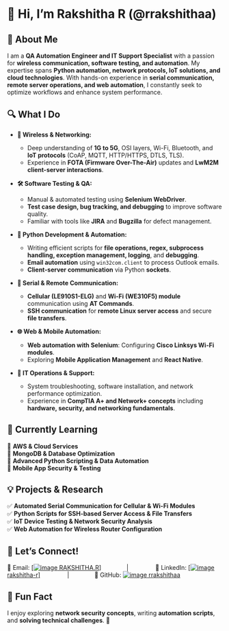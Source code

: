 # 👋 Hi, I’m Rakshitha R (@rrakshithaa)  

## 🚀 About Me  
I am a **QA Automation Engineer and IT Support Specialist** with a passion for **wireless communication, software testing, and automation**. My expertise spans **Python automation, network protocols, IoT solutions, and cloud technologies**. With hands-on experience in **serial communication, remote server operations, and web automation**, I constantly seek to optimize workflows and enhance system performance.  

## 🔍 What I Do  
- **📡 Wireless & Networking:**  
  - Deep understanding of **1G to 5G**, OSI layers, Wi-Fi, Bluetooth, and **IoT protocols** (CoAP, MQTT, HTTP/HTTPS, DTLS, TLS).  
  - Experience in **FOTA (Firmware Over-The-Air)** updates and **LwM2M client-server interactions**.  

- **🛠️ Software Testing & QA:**  
  - Manual & automated testing using **Selenium WebDriver**.  
  - **Test case design, bug tracking, and debugging** to improve software quality.  
  - Familiar with tools like **JIRA** and **Bugzilla** for defect management.  

- **📜 Python Development & Automation:**  
  - Writing efficient scripts for **file operations, regex, subprocess handling, exception management, logging**, and **debugging**.  
  - **Email automation** using `win32com.client` to process Outlook emails.  
  - **Client-server communication** via Python **sockets**.  

- **📡 Serial & Remote Communication:**  
  - **Cellular (LE910S1-ELG)** and **Wi-Fi (WE310F5) module** communication using **AT Commands**.  
  - **SSH communication** for **remote Linux server access** and secure **file transfers**.  

- **🌐 Web & Mobile Automation:**  
  - **Web automation with Selenium**: Configuring **Cisco Linksys Wi-Fi modules**.  
  - Exploring **Mobile Application Management** and **React Native**.  

- **📂 IT Operations & Support:**  
  - System troubleshooting, software installation, and network performance optimization.  
  - Experience in **CompTIA A+ and Network+ concepts** including **hardware, security, and networking fundamentals**.  

## 🌱 Currently Learning  
🔹 **AWS & Cloud Services**  
🔹 **MongoDB & Database Optimization**  
🔹 **Advanced Python Scripting & Data Automation**  
🔹 **Mobile App Security & Testing**  

## 💡 Projects & Research  
✅ **Automated Serial Communication for Cellular & Wi-Fi Modules**  
✅ **Python Scripts for SSH-based Server Access & File Transfers**  
✅ **IoT Device Testing & Network Security Analysis**  
✅ **Web Automation for Wireless Router Configuration**  

## 💬 Let’s Connect!  
📧 Email: [[![image](https://github.com/user-attachments/assets/d285a66e-7dcb-4a1d-8127-1c48661d9bdc) RAKSHITHA.R](mailto\:rakshithaa730@gmail.com)]  &nbsp;&nbsp;&nbsp;&nbsp;&nbsp;&nbsp;&nbsp;&nbsp;&nbsp;&nbsp;&nbsp;&nbsp;&nbsp;&nbsp;|  &nbsp;&nbsp;&nbsp;&nbsp;&nbsp;&nbsp;&nbsp;&nbsp;&nbsp;&nbsp;&nbsp;&nbsp;&nbsp;&nbsp; 💼 LinkedIn: [[![image](https://github.com/user-attachments/assets/22626c2c-1876-4874-9213-a4c0efb230b6) rakshitha-r]](https://www.linkedin.com/in/rakshitha-r-737070294/)  &nbsp;&nbsp;&nbsp;&nbsp;&nbsp;&nbsp;&nbsp;&nbsp;&nbsp;&nbsp;&nbsp;&nbsp;&nbsp;&nbsp; | &nbsp;&nbsp;&nbsp;&nbsp;&nbsp;&nbsp;&nbsp;&nbsp;&nbsp;&nbsp;&nbsp;&nbsp;&nbsp;&nbsp;🔗 GitHub: [![image](https://github.com/user-attachments/assets/2bcf3746-561c-4b28-82ba-679e94db45f5) rrakshithaa](https://github.com/rrakshithaa)            




## 🎯 Fun Fact  
I enjoy exploring **network security concepts**, writing **automation scripts**, and **solving technical challenges**. 🚀  


